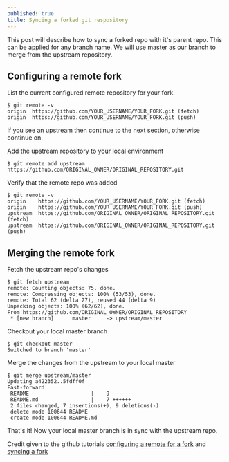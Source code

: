 ```yaml
---
published: true
title: Syncing a forked git respository
---
```

This post will describe how to sync a forked repo with it's parent repo. This can be applied for any branch name. We will use master as our branch to merge from the upstream repository.

## Configuring a remote fork

List the current configured remote repository for your fork.

```
$ git remote -v
origin  https://github.com/YOUR_USERNAME/YOUR_FORK.git (fetch)
origin  https://github.com/YOUR_USERNAME/YOUR_FORK.git (push)
```

If you see an upstream then continue to the next section, otherwise continue on.

Add the upstream repository to your local environment

```
$ git remote add upstream https://github.com/ORIGINAL_OWNER/ORIGINAL_REPOSITORY.git
```

Verify that the remote repo was added

```
$ git remote -v
origin    https://github.com/YOUR_USERNAME/YOUR_FORK.git (fetch)
origin    https://github.com/YOUR_USERNAME/YOUR_FORK.git (push)
upstream  https://github.com/ORIGINAL_OWNER/ORIGINAL_REPOSITORY.git (fetch)
upstream  https://github.com/ORIGINAL_OWNER/ORIGINAL_REPOSITORY.git (push)
```


## Merging the remote fork

Fetch the upstream repo's changes

```
$ git fetch upstream
remote: Counting objects: 75, done.
remote: Compressing objects: 100% (53/53), done.
remote: Total 62 (delta 27), reused 44 (delta 9)
Unpacking objects: 100% (62/62), done.
From https://github.com/ORIGINAL_OWNER/ORIGINAL_REPOSITORY
 * [new branch]      master     -> upstream/master
```

Checkout your local master branch

```
$ git checkout master
Switched to branch 'master'
```

Merge the changes from the upstream to your local master

```
$ git merge upstream/master
Updating a422352..5fdff0f
Fast-forward
 README                    |    9 -------
 README.md                 |    7 ++++++
 2 files changed, 7 insertions(+), 9 deletions(-)
 delete mode 100644 README
 create mode 100644 README.md
```

That's it! Now your local master branch is in sync with the upstream repo.

Credit given to the github tutorials [configuring a remote for a fork](https://help.github.com/articles/configuring-a-remote-for-a-fork/) 
and [syncing a fork](https://help.github.com/articles/syncing-a-fork/)
